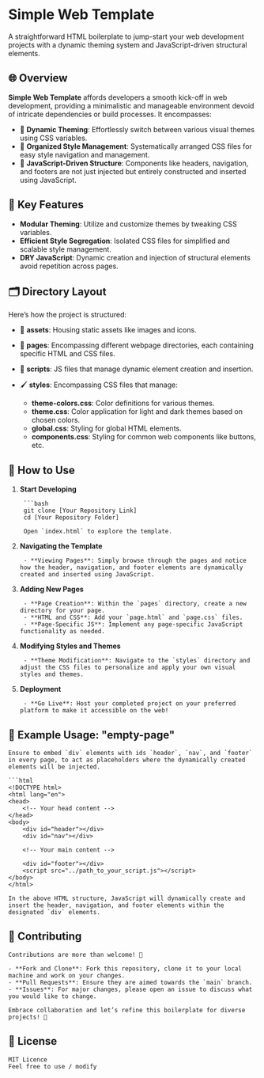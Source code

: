 # Simple Web Template

A straightforward HTML boilerplate to jump-start your web development projects with a dynamic theming system and JavaScript-driven structural elements.



## 🌐 Overview

**Simple Web Template** affords developers a smooth kick-off in web development, providing a minimalistic and manageable environment devoid of intricate dependencies or build processes. It encompasses:

- 🎨 **Dynamic Theming**: Effortlessly switch between various visual themes using CSS variables.
- 📁 **Organized Style Management**: Systematically arranged CSS files for easy style navigation and management.
- 🔄 **JavaScript-Driven Structure**: Components like headers, navigation, and footers are not just injected but entirely constructed and inserted using JavaScript.



## 🚀 Key Features

- **Modular Theming**: Utilize and customize themes by tweaking CSS variables.
- **Efficient Style Segregation**: Isolated CSS files for simplified and scalable style management.
- **DRY JavaScript**: Dynamic creation and injection of structural elements avoid repetition across pages.



## 🗂️ Directory Layout

Here’s how the project is structured:

- 🎨 **assets**: Housing static assets like images and icons.

- 📑 **pages**: Encompassing different webpage directories, each containing specific HTML and CSS files.

- 📜 **scripts**: JS files that manage dynamic element creation and insertion.

- 🖌️ **styles**: Encompassing CSS files that manage:
    - **theme-colors.css**: Color definitions for various themes.
    - **theme.css**: Color application for light and dark themes based on chosen colors.
    - **global.css**: Styling for global HTML elements.
    - **components.css**: Styling for common web components like buttons, etc.

## 🎨 How to Use

1. **Start Developing**

        ```bash
        git clone [Your Repository Link]
        cd [Your Repository Folder]

        Open `index.html` to explore the template.

2. **Navigating the Template**

        - **Viewing Pages**: Simply browse through the pages and notice how the header, navigation, and footer elements are dynamically created and inserted using JavaScript.

3. **Adding New Pages**

        - **Page Creation**: Within the `pages` directory, create a new directory for your page.
        - **HTML and CSS**: Add your `page.html` and `page.css` files.
        - **Page-Specific JS**: Implement any page-specific JavaScript functionality as needed.

4. **Modifying Styles and Themes**

        - **Theme Modification**: Navigate to the `styles` directory and adjust the CSS files to personalize and apply your own visual styles and themes.

5. **Deployment**

        - **Go Live**: Host your completed project on your preferred platform to make it accessible on the web!



## 🧐 Example Usage: "empty-page"

    Ensure to embed `div` elements with ids `header`, `nav`, and `footer` in every page, to act as placeholders where the dynamically created elements will be injected.

    ```html
    <!DOCTYPE html>
    <html lang="en">
    <head>
        <!-- Your head content -->
    </head>
    <body>
        <div id="header"></div>
        <div id="nav"></div>
        
        <!-- Your main content -->

        <div id="footer"></div>
        <script src="../path_to_your_script.js"></script>
    </body>
    </html>
    
    In the above HTML structure, JavaScript will dynamically create and insert the header, navigation, and footer elements within the designated `div` elements.



## 🤝 Contributing

    Contributions are more than welcome! 🚀

    - **Fork and Clone**: Fork this repository, clone it to your local machine and work on your changes.
    - **Pull Requests**: Ensure they are aimed towards the `main` branch.
    - **Issues**: For major changes, please open an issue to discuss what you would like to change.

    Embrace collaboration and let’s refine this boilerplate for diverse projects! 🎉



## 📄 License

    MIT Licence
    Feel free to use / modify 
